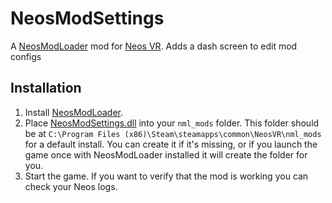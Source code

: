 ﻿# NeosModSettings

A [NeosModLoader](https://github.com/zkxs/NeosModLoader) mod for [Neos VR](https://neos.com/). Adds a dash screen to edit mod configs

## Installation
1. Install [NeosModLoader](https://github.com/zkxs/NeosModLoader).
1. Place [NeosModSettings.dll](https://github.com/badhaloninja/NeosModSettings/releases/latest/download/NeosModSettings.dll) into your `nml_mods` folder. This folder should be at `C:\Program Files (x86)\Steam\steamapps\common\NeosVR\nml_mods` for a default install. You can create it if it's missing, or if you launch the game once with NeosModLoader installed it will create the folder for you.
1. Start the game. If you want to verify that the mod is working you can check your Neos logs.